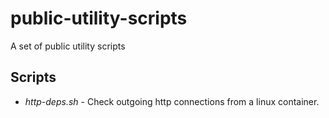 # public-utility-scripts

A set of public utility scripts

## Scripts

- _http-deps.sh_ - Check outgoing http connections from a linux container.
